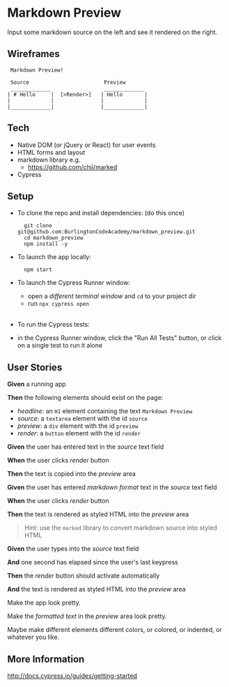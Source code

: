 # Markdown Preview

Input some markdown source on the left and see it rendered on the right.

## Wireframes

```
 Markdown Preview!

 Source                        Preview
 _____________                 _____________
| # Hello     |  [>Render>]   | Hello       |
|             |               |             |
|_____________|               |_____________|
```

## Tech

* Native DOM (or jQuery or React) for user events
* HTML forms and layout
* markdown library e.g.
  * https://github.com/chjj/marked
* Cypress

## Setup

* To clone the repo and install dependencies: (do this once)

        git clone git@github.com:BurlingtonCodeAcademy/markdown_preview.git
        cd markdown_preview
        npm install -y

* To launch the app locally:

        npm start

* To launch the Cypress Runner window:
  * open a *different terminal window* and `cd` to your project dir
  * run `npx cypress open` <br><br>

* To run the Cypress tests:
 * in the Cypress Runner window, click the "Run All Tests" button, or click on a single test to run it alone


## User Stories

<!--box-->
**Given** a running app

**Then** the following elements should exist on the page:

* *headline*: an `H1` element containing the text `Markdown Preview`
* *source*: a `textarea` element with the id `source`
* *preview*: a `div` element with the id `preview`
* *render*: a `button` element  with the id `render`

<!--/box-->

<!--box-->
**Given** the user has entered text in the *source* text field

**When** the user clicks *render* button

**Then** the text is copied into the *preview* area

<!--/box-->

<!--box-->
**Given** the user has entered *markdown format* text in the *source* text field

**When** the user clicks *render* button

**Then** the text is rendered as styled HTML into the *preview* area

> Hint: use the `marked` library to convert markdown source into styled HTML

<!--/box-->

<!--box-->

**Given** the user types into the *source* text field

**And** one second has elapsed since the user's last keypress

**Then** the *render* button should activate automatically

**And** the text is rendered as styled HTML into the *preview* area

<!--/box-->

<!--box-->

Make the app look pretty.

<!--/box-->

<!--box-->

Make the *formatted text* in the *preview* area look pretty. 

Maybe make different elements different colors, or colored, or indented, or whatever you like.

<!--/box-->

## More Information

<http://docs.cypress.io/guides/getting-started>
